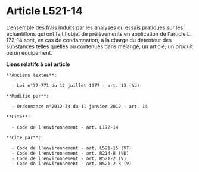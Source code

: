 # Article L521-14

L'ensemble des frais induits par les analyses ou essais pratiqués sur les échantillons qui ont fait l'objet de prélèvements
en application de l'article L. 172-14 sont, en cas de condamnation, à la charge du détenteur des substances telles quelles ou
contenues dans mélange, un article, un produit ou un équipement.

**Liens relatifs à cet article**

	**Anciens textes**:

	  - Loi n°77-771 du 12 juillet 1977 - art. 13 (Ab)

	**Modifié par**:

	  - Ordonnance n°2012-34 du 11 janvier 2012 - art. 14

	**Cite**:

	  - Code de l'environnement - art. L172-14

	**Cité par**:

	  - Code de l'environnement - art. L521-15 (VT)
	  - Code de l'environnement - art. R214-8 (VD)
	  - Code de l'environnement - art. R521-2 (V)
	  - Code de l'environnement - art. R521-2-3 (V)
